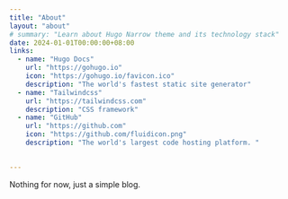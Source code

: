 ```yaml
---
title: "About"
layout: "about"
# summary: "Learn about Hugo Narrow theme and its technology stack"
date: 2024-01-01T00:00:00+08:00
links:
  - name: "Hugo Docs"
    url: "https://gohugo.io"
    icon: "https://gohugo.io/favicon.ico"
    description: "The world's fastest static site generator"
  - name: "Tailwindcss"
    url: "https://tailwindcss.com"
    description: "CSS framework"
  - name: "GitHub"
    url: "https://github.com"
    icon: "https://github.com/fluidicon.png"
    description: "The world's largest code hosting platform. "
  

---
```


Nothing for now, just a simple blog.